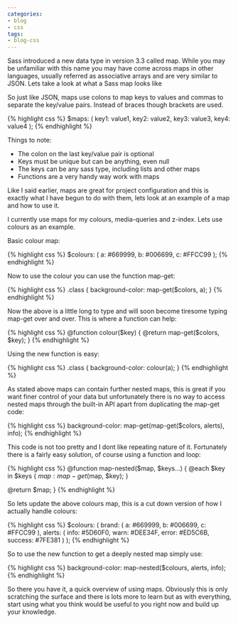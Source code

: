```yaml
---
categories:
- blog
- css
tags: 
- blog-css
---
```


Sass introduced a new data type in version 3.3 called map. While you may be unfamiliar with this name you may have come across maps in other languages, usually referred as associative arrays and are very similar to JSON. Lets take a look at what a Sass map looks like

So just like JSON, maps use colons to map keys to values and commas to separate the key/value pairs. Instead of braces though brackets are used.


{% highlight css %}
$maps: (
  key1: value1,
  key2: value2,
  key3: value3,
  key4: value4
);
{% endhighlight %}

Things to note:

- The colon on the last key/value pair is optional
- Keys must be unique but can be anything, even null
- The keys can be any sass type, including lists and other maps
- Functions are a very handy way work with maps

Like I said earlier, maps are great for project configuration and this is exactly what I have begun to do with them, lets look at an example of a map and how to use it.

I currently use maps for my colours, media-queries and z-index. Lets use colours as an example.

Basic colour map:

{% highlight css %}
$colours: (
  a: #669999,
  b: #006699,
  c: #FFCC99
);
{% endhighlight %}

Now to use the colour you can use the function map-get:

{% highlight css %}
.class {
  background-color: map-get($colors, a);
}
{% endhighlight %}

Now the above is a little long to type and will soon become tiresome typing map-get over and over. This is where a function can help:

{% highlight css %}
@function colour($key) {
  @return map-get($colors, $key);
}
{% endhighlight %}

Using the new function is easy:

{% highlight css %}
.class {
  background-color: colour(a);
}
{% endhighlight %}

As stated above maps can contain further nested maps, this is great if you want finer control of your data but unfortunately there is no way to access nested maps through the built-in API apart from duplicating the map-get code:

{% highlight css %}
background-color: map-get(map-get($colors, alerts), info);
{% endhighlight %}

This code is not too pretty and I dont like repeating nature of it. Fortunately there is a fairly easy solution, of course using a function and loop:

{% highlight css %}
@function map-nested($map, $keys...) {
  @each $key in $keys {
    $map: map-get($map, $key);
  }
 
  @return $map;
}
{% endhighlight %}

So lets update the above colours map, this is a cut down version of how I actually handle colours:

{% highlight css %}
$colours: (
  brand: (
    a:        #669999,
    b:        #006699,
    c:        #FFCC99
    ),
  alerts: (
    info:     #5D60F0,
    warn:     #DEE34F,
    error:    #ED5C6B,
    success:  #7FE381
  )
);
{% endhighlight %}

So to use the new function to get a deeply nested map simply use:

{% highlight css %}
background-color: map-nested($colours, alerts, info);
{% endhighlight %}

So there you have it, a quick overview of using maps. Obviously this is only scratching the surface and there is lots more to learn but as with everything, start using what you think would be useful to you right now and build up your knowledge.










